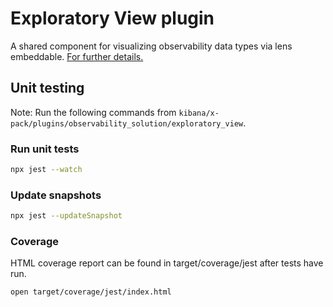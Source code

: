 # Exploratory View plugin

A shared component for visualizing observability data types via lens embeddable. [For further details.](./public/components/exploratory_view/README.md)

## Unit testing

Note: Run the following commands from `kibana/x-pack/plugins/observability_solution/exploratory_view`.

### Run unit tests

```bash
npx jest --watch
```

### Update snapshots

```bash
npx jest --updateSnapshot
```

### Coverage

HTML coverage report can be found in target/coverage/jest after tests have run.

```bash
open target/coverage/jest/index.html
```
